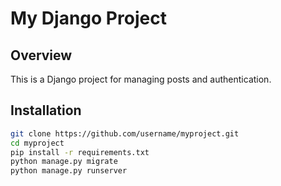 # My Django Project

## Overview
This is a Django project for managing posts and authentication.

## Installation
```bash
git clone https://github.com/username/myproject.git
cd myproject
pip install -r requirements.txt
python manage.py migrate
python manage.py runserver